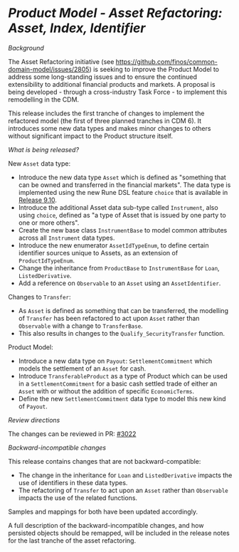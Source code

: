 # _Product Model - Asset Refactoring: Asset, Index, Identifier_

_Background_

The Asset Refactoring initiative (see https://github.com/finos/common-domain-model/issues/2805) is seeking to improve the Product Model to address some long-standing issues and to ensure the continued extensibility to additional  financial products and markets.  A proposal is being developed - through a cross-industry Task Force - to implement this remodelling in the CDM.  

This release includes the first tranche of changes to implement the refactored model (the first of three planned tranches in CDM 6).  It introduces some new data types and makes minor changes to others without significant impact to the Product structure itself.

_What is being released?_

New `Asset` data type:
- Introduce the new data type `Asset` which is defined as "something that can be owned and transferred in the financial markets". The data type is implemented using the new Rune DSL feature `choice` that is available in [Release 9.10](https://github.com/finos/rune-dsl/releases/tag/9.10.0).
- Introduce the additional Asset data sub-type called `Instrument`, also using `choice`, defined as "a type of Asset that is issued by one party to one or more others".
- Create the new base class `InstrumentBase` to model common attributes across all `Instrument` data types.
- Introduce the new enumerator `AssetIdTypeEnum`, to define certain identifier sources unique to Assets, as an extension of `ProductIdTypeEnum`.
- Change the inheritance from `ProductBase` to `InstrumentBase` for `Loan`, `ListedDerivative`.
- Add a reference on `Observable` to an `Asset` using an `AssetIdentifier`.

Changes to `Transfer`:
- As `Asset` is defined as something that can be transferred, the modelling of `Transfer` has been refactored to act upon `Asset` rather than `Observable` with a change to `TransferBase`.
- This also results in changes to the `Qualify_SecurityTransfer` function.

Product Model:
- Introduce a new data type on `Payout`: `SettlementCommitment` which models the settlement of an `Asset` for cash.
- Introduce `TransferableProduct` as a type of Product which can be used in a `SettlementCommitment` for a basic cash settled trade of either an `Asset` with or without the addition of specific `EconomicTerms`.
- Define the new `SettlementCommitment` data type to model this new kind of `Payout`.

_Review directions_

The changes can be reviewed in PR: [#3022](https://github.com/finos/common-domain-model/pull/3022)

_Backward-incompatible changes_

This release contains changes that are not backward-compatible:
- The change in the inheritance for `Loan` and `ListedDerivative` impacts the use of identifiers in these data types.
- The refactoring of `Transfer` to act upon an `Asset` rather than `Observable` impacts the use of the related functions.

Samples and mappings for both have been updated accordingly.

A full description of the backward-incompatible changes, and how persisted objects should be remapped, will be included in the release notes for the last tranche of the asset refactoring.
